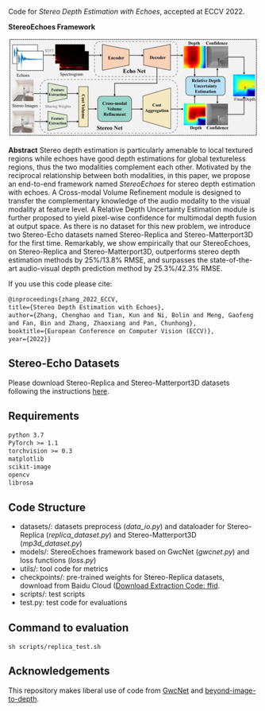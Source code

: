 Code for *Stereo Depth Estimation with Echoes*, accepted at ECCV 2022.

**StereoEchoes Framework**

![](images/framework.PNG)

**Abstract**
Stereo depth estimation is particularly amenable to local textured regions while echoes have good depth estimations for global textureless regions, thus the two modalities complement each other. Motivated by the reciprocal relationship between both modalities, in this paper, we propose an end-to-end framework named *StereoEchoes* for stereo depth estimation with echoes. A Cross-modal Volume Refinement module is designed to transfer the complementary knowledge of the audio modality to the visual modality at feature level. A Relative Depth Uncertainty Estimation module is further proposed to yield pixel-wise confidence for multimodal depth fusion at output space. As there is no dataset for this new problem, we introduce two Stereo-Echo datasets named Stereo-Replica and Stereo-Matterport3D for the first time. Remarkably, we show empirically that our StereoEchoes, on Stereo-Replica and Stereo-Matterport3D, outperforms stereo depth estimation methods by 25%/13.8% RMSE, and surpasses the state-of-the-art audio-visual depth prediction method by 25.3%/42.3% RMSE.

If you use this code please cite:
```
@inproceedings{zhang_2022_ECCV,
title={Stereo Depth Estimation with Echoes},
author={Zhang, Chenghao and Tian, Kun and Ni, Bolin and Meng, Gaofeng and Fan, Bin and Zhang, Zhaoxiang and Pan, Chunhong},
booktitle={European Conference on Computer Vision (ECCV)},
year={2022}}
```

## Stereo-Echo Datasets
Please download Stereo-Replica and Stereo-Matterport3D datasets following the instructions [here](https://github.com/chzhang18/Stereo-Echo-Datasets).

## Requirements
```
python 3.7
PyTorch >= 1.1
torchvision >= 0.3
matplotlib
scikit-image
opencv
librosa
```

## Code Structure

 - datasets/: datasets preprocess (*data_io.py*) and dataloader for Stereo-Replica (*replica_dataset.py*) and Stereo-Matterport3D  (*mp3d_dataset.py*)
 - models/: StereoEchoes framework based on GwcNet (*gwcnet.py*) and loss functions (*loss.py*)
 - utils/: tool code for metrics
 - checkpoints/: pre-trained weights for Stereo-Replica datasets, download from Baidu Cloud ([Download Extraction Code: ffid](https://pan.baidu.com/s/10Xfp9phfhK0vHj-4MiQh6w).
 - scripts/: test scripts
 - test.py: test code for evaluations

## Command to evaluation
```
sh scripts/replica_test.sh
```

## Acknowledgements
This repository makes liberal use of code from [GwcNet](https://github.com/xy-guo/GwcNet) and [beyond-image-to-depth](https://github.com/krantiparida/beyond-image-to-depth).


